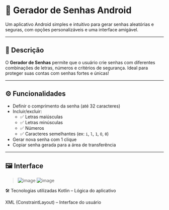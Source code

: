 # 🔐 Gerador de Senhas Android

Um aplicativo Android simples e intuitivo para gerar senhas aleatórias e seguras, com opções personalizáveis e uma interface amigável.

---

## 📝 Descrição

O **Gerador de Senhas** permite que o usuário crie senhas com diferentes combinações de letras, números e critérios de segurança. Ideal para proteger suas contas com senhas fortes e únicas!

---

## ⚙️ Funcionalidades

- Definir o comprimento da senha (até 32 caracteres)
- Incluir/excluir:
  - ✅ Letras maiúsculas
  - ✅ Letras minúsculas
  - ✅ Números
  - ✅ Caracteres semelhantes (ex: `i`, `l`, `1`, `O`, `0`)
- Gerar nova senha com 1 clique
- Copiar senha gerada para a área de transferência

---

## 🖼️ Interface

> ![image](https://github.com/user-attachments/assets/c21817a3-eefb-4d98-b6b1-4f99d4ba0ca5)
> ![image](https://github.com/user-attachments/assets/c57829bc-c9d5-48f9-8fc8-15d3ef0260f1)

🛠️ Tecnologias utilizadas
Kotlin – Lógica do aplicativo

XML (ConstraintLayout) – Interface do usuário
